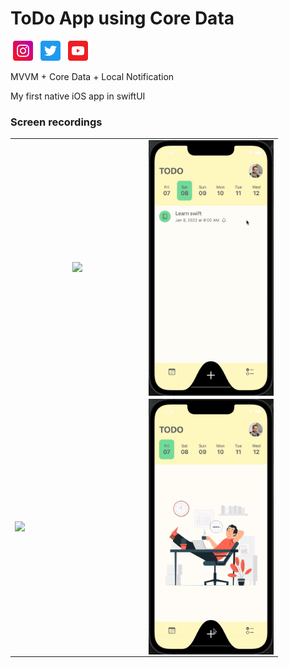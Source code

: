 


# ToDo App using Core Data

   <a href="https://www.instagram.com/watery_desert/">
   <img src="https://raw.githubusercontent.com/watery-desert/assets/main/social_logo/instagram.png" height="32" alt="instagram: watery_desert"></a>
   <a href="https://twitter.com/watery_desert">
   <img src="https://raw.githubusercontent.com/watery-desert/assets/main/social_logo/twitter.png" height="32" alt="twitter: watery_desert"></a>
   <a href="https://www.youtube.com/channel/UCMr8V70B4402CNOJEYQ30Qg">
   <img src="https://raw.githubusercontent.com/watery-desert/assets/main/social_logo/youtube.png" height="32" alt="youtube: watery_desert"></a>

MVVM + Core Data + Local Notification

My first native iOS app in swiftUI

### Screen recordings

<table>
   <tr>
      <td align="center">
         <img src="https://raw.githubusercontent.com/watery-desert/assets/main/ToDoCoreData/DataPersistence.gif" width="200"/>
      </td>
      <td align="center">
         <img align="right" src="https://raw.githubusercontent.com/watery-desert/assets/main/ToDoCoreData/DeleteToDo.gif" width="200"/>
      </td>
   </tr>
   <tr>
      <td align="center">
         <img align="left" src="https://raw.githubusercontent.com/watery-desert/assets/main/ToDoCoreData/Notification.gif" width="200"/>
      </td>
      <td align="center">
         <img align="left" src="https://raw.githubusercontent.com/watery-desert/assets/main/ToDoCoreData/Sheet.gif" width="200"/>
      </td>      
   </tr>
</table>
